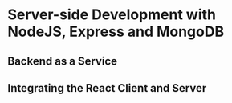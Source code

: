 # Server-side Development with NodeJS, Express and MongoDB
## Backend as a Service
## Integrating  the React Client and Server

